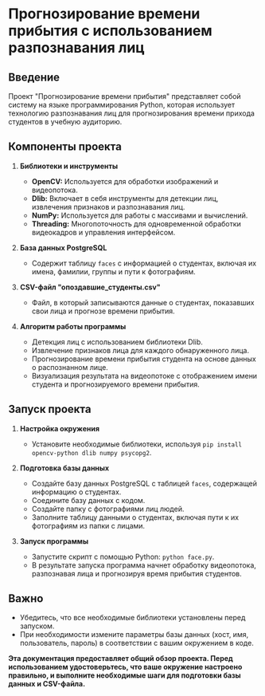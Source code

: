 # Прогнозирование времени прибытия с использованием разпознавания лиц

## Введение
Проект "Прогнозирование времени прибытия" представляет собой систему на языке программирования Python, которая использует технологию разпознавания лиц для прогнозирования времени прихода студентов в учебную аудиторию.

## Компоненты проекта

1. **Библиотеки и инструменты**
   - **OpenCV:** Используется для обработки изображений и видеопотока.
   - **Dlib:** Включает в себя инструменты для детекции лиц, извлечения признаков и разпознавания лиц.
   - **NumPy:** Используется для работы с массивами и вычислений.
   - **Threading:** Многопоточность для одновременной обработки видеокадров и управления интерфейсом.

2. **База данных PostgreSQL**
   - Содержит таблицу `faces` с информацией о студентах, включая их имена, фамилии, группы и пути к фотографиям.

3. **CSV-файл "опоздавшие_студенты.csv"**
   - Файл, в который записываются данные о студентах, показавших свои лица и прогнозе времени прибытия.

4. **Алгоритм работы программы**
   - Детекция лиц с использованием библиотеки Dlib.
   - Извлечение признаков лица для каждого обнаруженного лица.
   - Прогнозирование времени прибытия студента на основе данных о распознанном лице.
   - Визуализация результата на видеопотоке с отображением имени студента и прогнозируемого времени прибытия.

## Запуск проекта

1. **Настройка окружения**
   - Установите необходимые библиотеки, используя `pip install opencv-python dlib numpy psycopg2`.

2. **Подготовка базы данных**
   - Создайте базу данных PostgreSQL с таблицей `faces`, содержащей информацию о студентах.
   - Соедините базу данных с кодом.
   - Создайте папку с фотографиями лиц людей.
   - Заполните таблицу данными о студентах, включая пути к их фотографиям из папки с лицами.

3. **Запуск программы**
   - Запустите скрипт с помощью Python: `python face.py`.
   - В результате запуска программа начнет обработку видеопотока, разпознавая лица и прогнозируя время прибытия студентов.

## Важно
- Убедитесь, что все необходимые библиотеки установлены перед запуском.
- При необходимости измените параметры базы данных (хост, имя, пользователь, пароль) в соответствии с вашим окружением в коде.

**Эта документация предоставляет общий обзор проекта. Перед использованием удостоверьтесь, что ваше окружение настроено правильно, и выполните необходимые шаги для подготовки базы данных и CSV-файла.**
